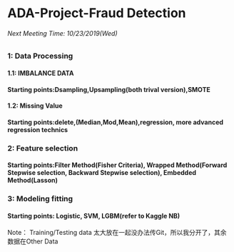 # ADA-Project-Fraud Detection
###### Next Meeting Time: 10/23/2019(Wed)

### 1: Data Processing
#### 1.1: IMBALANCE DATA
#### Starting points:Dsampling,Upsampling(both trival version),SMOTE
#### 1.2: Missing Value
####  Starting points:delete,(Median,Mod,Mean),regression, more advanced regression technics

### 2: Feature selection
#### Starting points:Filter Method(Fisher Criteria), Wrapped Method(Forward Stepwise selection, Backward Stepwise selection), Embedded Method(Lasson)

### 3: Modeling fitting
#### Starting points: Logistic, SVM, LGBM(refer to Kaggle NB)

Note： Training/Testing data 太大放在一起没办法传Git，所以我分开了，其余数据在Other Data
